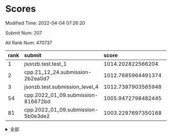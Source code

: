 # Scores

Modified Time: 2022-04-04 07:26:20

Submit Num: 207

All Rank Num: 470737

| rank |               submit               |       score        |       sigma        | pk_num |
| :--- | :--------------------------------- | :----------------- | :----------------- | :----- |
| 1    | jsonzb.test.test_1                 | 1014.202822566204  | 0.8633177093275981 | 9096   |
| 2    | cpp.21_12_24.submission-2b2ea0d7   | 1012.7685964491374 | 0.8172093047650202 | 9097   |
| 3    | jsonzb.test.submission_level_4     | 1012.7397903565948 | 0.805458594426043  | 9096   |
| 54   | cpp.2022_01_09.submission-816672bd | 1005.9472798482445 | 0.7189409000284898 | 9100   |
| 81   | cpp.2022_01_09.submission-5b0e3de2 | 1003.2297697350168 | 0.7086046207007802 | 9094   |


<details>
<summary>全部</summary>

| rank |                 submit                 |       score        |       sigma        | pk_num |
| :--- | :------------------------------------- | :----------------- | :----------------- | :----- |
| 1    | jsonzb.test.test_1                     | 1014.202822566204  | 0.8633177093275981 | 9096   |
| 2    | cpp.21_12_24.submission-2b2ea0d7       | 1012.7685964491374 | 0.8172093047650202 | 9097   |
| 3    | jsonzb.test.submission_level_4         | 1012.7397903565948 | 0.805458594426043  | 9096   |
| 4    | gobigger.level_3.submission_level_3_26 | 1012.6430849721833 | 0.8038893096264681 | 9094   |
| 5    | gobigger.level_3.submission_level_3_1  | 1011.6431440822187 | 0.7936444940671874 | 9098   |
| 6    | gobigger.level_3.submission_level_3_5  | 1011.5451053884252 | 0.7798213787991701 | 9095   |
| 7    | gobigger.level_3.submission_level_3_7  | 1011.5428403325158 | 0.8074982528790768 | 9096   |
| 8    | gobigger.level_3.submission_level_3_45 | 1011.3916553746452 | 0.7871032764572835 | 9091   |
| 9    | gobigger.level_3.submission_level_3_17 | 1010.7979004249629 | 0.75441643693509   | 9091   |
| 10   | gobigger.level_3.submission_level_3_2  | 1010.7232204284214 | 0.7872457882971756 | 9103   |
| 11   | gobigger.level_3.submission_level_3_49 | 1010.6691736134353 | 0.7709479096223951 | 9095   |
| 12   | gobigger.level_3.submission_level_3_21 | 1010.6482321240047 | 0.7585598000347472 | 9104   |
| 13   | gobigger.level_3.submission_level_3_11 | 1010.5379914873516 | 0.7588364239572014 | 9092   |
| 14   | gobigger.level_3.submission_level_3_38 | 1010.5134164310796 | 0.7559975719679788 | 9096   |
| 15   | gobigger.level_3.submission_level_3_14 | 1010.415118275063  | 0.7747284563111743 | 9099   |
| 16   | gobigger.level_3.submission_level_3_46 | 1010.364581772341  | 0.7826767325000248 | 9097   |
| 17   | gobigger.level_3.submission_level_3_3  | 1010.3170381297991 | 0.7623362056025922 | 9100   |
| 18   | gobigger.level_3.submission_level_3_9  | 1010.3092296815161 | 0.7599506263449499 | 9096   |
| 19   | gobigger.level_3.submission_level_3_20 | 1010.2425505069668 | 0.7821047789052141 | 9094   |
| 20   | gobigger.level_3.submission_level_3_28 | 1010.2363093389848 | 0.7672680282651634 | 9097   |
| 21   | gobigger.level_3.submission_level_3_48 | 1010.1820151020786 | 0.7553134791396424 | 9095   |
| 22   | gobigger.level_3.submission_level_3_22 | 1010.1629126198496 | 0.7746183832503758 | 9095   |
| 23   | gobigger.level_3.submission_level_3_25 | 1010.1488601233572 | 0.7666794976824141 | 9093   |
| 24   | gobigger.level_3.submission_level_3_24 | 1010.0464026798905 | 0.7604246938993912 | 9097   |
| 25   | gobigger.level_3.submission_level_3_15 | 1010.0270997974227 | 0.7846361079914027 | 9092   |
| 26   | gobigger.level_3.submission_level_3_40 | 1009.9342983716273 | 0.7572798824318832 | 9094   |
| 27   | gobigger.level_3.submission_level_3_35 | 1009.8930449171106 | 0.7568636210608777 | 9099   |
| 28   | gobigger.level_3.submission_level_3_43 | 1009.8870692108636 | 0.7539802689562897 | 9093   |
| 29   | gobigger.level_3.submission_level_3_33 | 1009.8553703732229 | 0.7649423359842332 | 9100   |
| 30   | gobigger.level_3.submission_level_3_23 | 1009.7505824257967 | 0.7576931010316346 | 9097   |
| 31   | gobigger.level_3.submission_level_3_42 | 1009.6773944026957 | 0.7583922696062558 | 9098   |
| 32   | gobigger.level_3.submission_level_3_6  | 1009.6561066838652 | 0.7746708399177941 | 9096   |
| 33   | gobigger.level_3.submission_level_3_39 | 1009.5132422300426 | 0.7460948608696312 | 9097   |
| 34   | gobigger.level_3.submission_level_3_4  | 1009.4098367212287 | 0.7486048043076393 | 9096   |
| 35   | gobigger.level_3.submission_level_3_37 | 1009.3747911443384 | 0.7472843675787813 | 9097   |
| 36   | gobigger.level_3.submission_level_3_10 | 1009.374112837298  | 0.7584910494232683 | 9105   |
| 37   | gobigger.level_3.submission_level_3_27 | 1009.3527768341288 | 0.739554795765972  | 9091   |
| 38   | gobigger.level_3.submission_level_3_36 | 1009.3480861701271 | 0.7686074246818386 | 9103   |
| 39   | gobigger.level_3.submission_level_3_18 | 1009.2446269401057 | 0.7562585822472958 | 9098   |
| 40   | gobigger.level_3.submission_level_3_12 | 1009.1887761834928 | 0.7568032753744591 | 9101   |
| 41   | gobigger.level_3.submission_level_3_34 | 1009.1050715802714 | 0.7352625798606248 | 9098   |
| 42   | gobigger.level_3.submission_level_3_0  | 1009.0430841309899 | 0.7483116309525819 | 9101   |
| 43   | gobigger.level_3.submission_level_3_41 | 1009.0284558530632 | 0.7625018542561269 | 9098   |
| 44   | gobigger.level_3.submission_level_3_44 | 1008.9950528923749 | 0.7598397146007329 | 9094   |
| 45   | gobigger.level_3.submission_level_3_8  | 1008.9898149725745 | 0.7498701875541331 | 9095   |
| 46   | gobigger.level_3.submission_level_3_19 | 1008.9458553801496 | 0.7289577278764369 | 9095   |
| 47   | gobigger.level_3.submission_level_3_47 | 1008.929104090978  | 0.7457615982649883 | 9095   |
| 48   | gobigger.level_3.submission_level_3_13 | 1008.8527000115482 | 0.7423303543803609 | 9095   |
| 49   | gobigger.level_3.submission_level_3_32 | 1008.8458012615353 | 0.7479244700827588 | 9100   |
| 50   | gobigger.level_3.submission_level_3_31 | 1008.8159669364337 | 0.7560629727962799 | 9092   |
| 51   | gobigger.level_3.submission_level_3_16 | 1008.8007277399847 | 0.7326529980168796 | 9099   |
| 52   | gobigger.level_3.submission_level_3_30 | 1008.5771350626397 | 0.7669928494316256 | 9098   |
| 53   | gobigger.level_3.submission_level_3_29 | 1008.5443612361584 | 0.7389571362427428 | 9090   |
| 54   | cpp.2022_01_09.submission-816672bd     | 1005.9472798482445 | 0.7189409000284898 | 9100   |
| 55   | gobigger.level_1.submission_level_1_46 | 1005.0158533393345 | 0.7197512995924462 | 9098   |
| 56   | gobigger.level_1.submission_level_1_32 | 1004.9758057273904 | 0.7239138984963218 | 9093   |
| 57   | gobigger.level_1.submission_level_1_11 | 1004.707241855576  | 0.7119873626791156 | 9101   |
| 58   | gobigger.level_1.submission_level_1_40 | 1004.287293436776  | 0.7255970512680538 | 9095   |
| 59   | gobigger.level_1.submission_level_1_4  | 1004.2532668454286 | 0.7228596933220851 | 9101   |
| 60   | gobigger.level_1.submission_level_1_15 | 1004.2495322678067 | 0.7160697244634057 | 9099   |
| 61   | gobigger.level_1.submission_level_1_13 | 1004.2061564488196 | 0.7178068246683382 | 9091   |
| 62   | gobigger.level_1.submission_level_1_36 | 1004.1690583369382 | 0.723100129088587  | 9100   |
| 63   | gobigger.level_1.submission_level_1_22 | 1004.1218474720736 | 0.7249311206446929 | 9103   |
| 64   | gobigger.level_1.submission_level_1_42 | 1004.0730476843669 | 0.7049550368718922 | 9097   |
| 65   | gobigger.level_1.submission_level_1_24 | 1003.9590106657646 | 0.723649555367075  | 9092   |
| 66   | gobigger.level_1.submission_level_1_10 | 1003.9517924827443 | 0.7103014774432121 | 9093   |
| 67   | gobigger.level_1.submission_level_1_6  | 1003.9048721197194 | 0.713893717949272  | 9087   |
| 68   | gobigger.level_1.submission_level_1_48 | 1003.9012013921032 | 0.7031910845079082 | 9100   |
| 69   | gobigger.level_1.submission_level_1_35 | 1003.8806559438101 | 0.7120292373315646 | 9101   |
| 70   | gobigger.level_1.submission_level_1_31 | 1003.8793022155504 | 0.7225774919611775 | 9093   |
| 71   | gobigger.level_1.submission_level_1_2  | 1003.8375147371431 | 0.7082164682667795 | 9094   |
| 72   | gobigger.level_1.submission_level_1_39 | 1003.7930295586071 | 0.7109147385909429 | 9096   |
| 73   | gobigger.level_1.submission_level_1_44 | 1003.7728325243348 | 0.7207965761985904 | 9097   |
| 74   | gobigger.level_1.submission_level_1_14 | 1003.765839135416  | 0.7062593225719636 | 9094   |
| 75   | gobigger.level_1.submission_level_1_26 | 1003.7432684116458 | 0.7167568338612343 | 9100   |
| 76   | gobigger.level_1.submission_level_1_43 | 1003.657855984106  | 0.7151084193723918 | 9096   |
| 77   | gobigger.level_1.submission_level_1_30 | 1003.5071007777386 | 0.7246204244290844 | 9100   |
| 78   | gobigger.level_1.submission_level_1_33 | 1003.4298267445018 | 0.7195602858252599 | 9092   |
| 79   | gobigger.level_1.submission_level_1_37 | 1003.3552498749308 | 0.7207642637941388 | 9094   |
| 80   | gobigger.level_1.submission_level_1_34 | 1003.3255886072859 | 0.7184427354217127 | 9097   |
| 81   | cpp.2022_01_09.submission-5b0e3de2     | 1003.2297697350168 | 0.7086046207007802 | 9094   |
| 82   | gobigger.level_1.submission_level_1_21 | 1003.2016687296535 | 0.7109266784303694 | 9098   |
| 83   | gobigger.level_1.submission_level_1_12 | 1003.1500356936505 | 0.7087661445692296 | 9097   |
| 84   | gobigger.level_1.submission_level_1_3  | 1003.1104710145556 | 0.7209875874393337 | 9096   |
| 85   | gobigger.level_1.submission_level_1_29 | 1003.0828316582362 | 0.7082447922275603 | 9096   |
| 86   | gobigger.level_1.submission_level_1_8  | 1003.0598170101172 | 0.7132838327020855 | 9094   |
| 87   | gobigger.level_1.submission_level_1_25 | 1003.0212535519714 | 0.7092908177815357 | 9096   |
| 88   | gobigger.level_1.submission_level_1_41 | 1003.0082357671246 | 0.7187344689562091 | 9097   |
| 89   | gobigger.level_1.submission_level_1_0  | 1002.9705507380361 | 0.7155550603300422 | 9098   |
| 90   | gobigger.level_1.submission_level_1_27 | 1002.8646882809629 | 0.7105275422344158 | 9095   |
| 91   | gobigger.level_1.submission_level_1_47 | 1002.76371884616   | 0.7144535307764089 | 9099   |
| 92   | gobigger.level_1.submission_level_1_17 | 1002.7456660155294 | 0.7111626919003046 | 9097   |
| 93   | gobigger.level_1.submission_level_1_28 | 1002.7319955983004 | 0.7043494974247267 | 9099   |
| 94   | gobigger.level_1.submission_level_1_7  | 1002.5454571435622 | 0.7095502846871503 | 9096   |
| 95   | gobigger.level_1.submission_level_1_9  | 1002.5296052148851 | 0.7015356279060515 | 9095   |
| 96   | gobigger.level_1.submission_level_1_16 | 1002.5108440451    | 0.7046668427356633 | 9095   |
| 97   | gobigger.level_1.submission_level_1_38 | 1002.4972297490544 | 0.7053864350967064 | 9102   |
| 98   | gobigger.level_1.submission_level_1_19 | 1002.3890013427216 | 0.7133696530605516 | 9097   |
| 99   | gobigger.level_1.submission_level_1_49 | 1002.3217856830931 | 0.706619961801217  | 9095   |
| 100  | gobigger.level_1.submission_level_1_18 | 1002.2725989459459 | 0.7095627304574988 | 9099   |
| 101  | gobigger.level_1.submission_level_1_1  | 1002.2429324027099 | 0.7084074486543506 | 9100   |
| 102  | gobigger.level_1.submission_level_1_5  | 1002.1747627911947 | 0.7160884076035995 | 9095   |
| 103  | gobigger.level_1.submission_level_1_45 | 1002.0925089635076 | 0.7191591613567676 | 9097   |
| 104  | gobigger.level_1.submission_level_1_20 | 1001.7803747466676 | 0.7118724795586046 | 9102   |
| 105  | gobigger.level_1.submission_level_1_23 | 1001.6781793183619 | 0.7120861835890967 | 9097   |
| 106  | gobigger.random.submission_random_43   | 997.4489205562661  | 0.7188862142576952 | 9100   |
| 107  | gobigger.random.submission_random_26   | 997.3983522811776  | 0.6984985733961656 | 9098   |
| 108  | gobigger.random.submission_random_14   | 997.3330523912734  | 0.7149967477795506 | 9096   |
| 109  | gobigger.random.submission_random_34   | 997.1736581613577  | 0.70867568625032   | 9091   |
| 110  | gobigger.random.submission_random_31   | 997.1297917008543  | 0.7079332503148537 | 9094   |
| 111  | gobigger.random.submission_random_22   | 997.1149527630295  | 0.7023407867031887 | 9094   |
| 112  | gobigger.random.submission_random_25   | 996.6462906767441  | 0.7111928899340023 | 9101   |
| 113  | gobigger.random.submission_random_24   | 996.6326446385101  | 0.710073746814762  | 9093   |
| 114  | gobigger.random.submission_random_29   | 996.5221047281477  | 0.7209794417425036 | 9097   |
| 115  | gobigger.random.submission_random_5    | 996.506924951622   | 0.7052471162879126 | 9093   |
| 116  | gobigger.random.submission_random_21   | 996.4998840124665  | 0.7250659697912445 | 9098   |
| 117  | gobigger.random.submission_random_47   | 996.4731356805904  | 0.7105979101606794 | 9095   |
| 118  | gobigger.random.submission_random_12   | 996.4677043383855  | 0.7078786119038352 | 9098   |
| 119  | gobigger.random.submission_random_45   | 996.4637698877096  | 0.721166634180713  | 9095   |
| 120  | gobigger.random.submission_random_8    | 996.435062292619   | 0.7212854178553022 | 9095   |
| 121  | gobigger.random.submission_random_3    | 996.4060793112782  | 0.7150051564885966 | 9094   |
| 122  | gobigger.random.submission_random_37   | 996.3914469869724  | 0.7179865742671259 | 9096   |
| 123  | gobigger.random.submission_random_27   | 996.3680766919747  | 0.7093682581404417 | 9094   |
| 124  | gobigger.random.submission_random_42   | 996.3244064571404  | 0.7056080097639382 | 9095   |
| 125  | gobigger.random.submission_random_49   | 996.2348715729989  | 0.7186710045517357 | 9097   |
| 126  | gobigger.random.submission_random_13   | 996.2292564429894  | 0.701864982470373  | 9093   |
| 127  | gobigger.random.submission_random_44   | 996.1942101578971  | 0.6998615498898197 | 9094   |
| 128  | gobigger.random.submission_random_46   | 996.1870513641356  | 0.7104671661784012 | 9099   |
| 129  | gobigger.random.submission_random_39   | 996.1015602475619  | 0.7120701011006918 | 9098   |
| 130  | gobigger.random.submission_random_2    | 996.0985761004255  | 0.7136046097664903 | 9097   |
| 131  | gobigger.random.submission_random_9    | 996.0667844604924  | 0.7167758877076252 | 9094   |
| 132  | gobigger.random.submission_random_41   | 996.0490528604342  | 0.7310731101962954 | 9093   |
| 133  | gobigger.random.submission_random_32   | 996.0203895939277  | 0.7130405910152888 | 9097   |
| 134  | gobigger.random.submission_random_38   | 996.0096560189369  | 0.7095311950800882 | 9093   |
| 135  | gobigger.random.submission_random_1    | 995.9617389336755  | 0.7138885122860715 | 9091   |
| 136  | gobigger.random.submission_random_23   | 995.8889842033728  | 0.7144320560460194 | 9096   |
| 137  | gobigger.random.submission_random_28   | 995.802871444934   | 0.7186737122755299 | 9097   |
| 138  | gobigger.random.submission_random_30   | 995.8012793860703  | 0.7064100978800631 | 9097   |
| 139  | gobigger.random.submission_random_16   | 995.788533819754   | 0.7097060945335038 | 9093   |
| 140  | gobigger.random.submission_random_33   | 995.7773886225957  | 0.7183286941884943 | 9090   |
| 141  | gobigger.random.submission_random_36   | 995.7482232755757  | 0.7273722351468681 | 9099   |
| 142  | gobigger.random.submission_random_0    | 995.7168346435534  | 0.7231703164513711 | 9094   |
| 143  | gobigger.random.submission_random_20   | 995.6572947094127  | 0.7009781516292988 | 9098   |
| 144  | gobigger.random.submission_random_11   | 995.6103318715956  | 0.6993394227734099 | 9096   |
| 145  | gobigger.random.submission_random_19   | 995.5704567902674  | 0.7165786008732516 | 9101   |
| 146  | gobigger.random.submission_random_10   | 995.3942929798353  | 0.707653316590964  | 9097   |
| 147  | gobigger.random.submission_random_15   | 995.3921503939941  | 0.7211584610033531 | 9092   |
| 148  | gobigger.random.submission_random_17   | 995.3906547335608  | 0.7163545928746186 | 9096   |
| 149  | gobigger.random.submission_random_18   | 995.381234119942   | 0.7230478107132997 | 9100   |
| 150  | gobigger.random.submission_random_4    | 995.2592360295507  | 0.7225428411599776 | 9091   |
| 151  | gobigger.random.submission_random_6    | 995.1999162356472  | 0.7149223648283395 | 9095   |
| 152  | gobigger.random.submission_random_40   | 995.0616353031284  | 0.7033487252156584 | 9097   |
| 153  | gobigger.random.submission_random_48   | 995.0151205944009  | 0.7212517327739653 | 9093   |
| 154  | gobigger.level_2.submission_level_2_26 | 994.9539572267638  | 0.7249407267062224 | 9091   |
| 155  | gobigger.level_2.submission_level_2_20 | 994.9230119977373  | 0.7138212780267295 | 9091   |
| 156  | gobigger.random.submission_random_7    | 994.8546481711422  | 0.7179810850065625 | 9091   |
| 157  | gobigger.random.submission_random_35   | 994.7320804076479  | 0.7194872822929024 | 9096   |
| 158  | gobigger.level_2.submission_level_2_40 | 993.7711224401287  | 0.7383394371677874 | 9096   |
| 159  | gobigger.level_2.submission_level_2_42 | 993.6473323059575  | 0.7253798233208529 | 9101   |
| 160  | gobigger.level_2.submission_level_2_25 | 993.6206021998804  | 0.7207640993700598 | 9093   |
| 161  | gobigger.level_2.submission_level_2_46 | 993.3378032790049  | 0.7283914620314355 | 9100   |
| 162  | gobigger.level_2.submission_level_2_4  | 993.1910215524674  | 0.7356391615455025 | 9091   |
| 163  | gobigger.level_2.submission_level_2_32 | 993.0880275809876  | 0.7398480996823067 | 9099   |
| 164  | gobigger.level_2.submission_level_2_45 | 993.0292044815781  | 0.7454064986456311 | 9101   |
| 165  | gobigger.level_2.submission_level_2_33 | 992.9421824327785  | 0.7370103375107286 | 9100   |
| 166  | gobigger.level_2.submission_level_2_35 | 992.9252167085742  | 0.7254123628657473 | 9092   |
| 167  | gobigger.level_2.submission_level_2_30 | 992.9202566283371  | 0.7320118662703134 | 9093   |
| 168  | gobigger.level_2.submission_level_2_47 | 992.9071520925676  | 0.7312198975974624 | 9097   |
| 169  | gobigger.level_2.submission_level_2_37 | 992.9063555402499  | 0.7276731772974928 | 9097   |
| 170  | gobigger.level_2.submission_level_2_5  | 992.7020130767489  | 0.7474463357781429 | 9103   |
| 171  | gobigger.level_2.submission_level_2_8  | 992.5535687068528  | 0.7514944148925421 | 9097   |
| 172  | gobigger.level_2.submission_level_2_49 | 992.5518722930431  | 0.7571429825561565 | 9093   |
| 173  | gobigger.level_2.submission_level_2_13 | 992.5297548469343  | 0.7400890581356777 | 9094   |
| 174  | gobigger.level_2.submission_level_2_44 | 992.5209456671882  | 0.7651120252168071 | 9101   |
| 175  | gobigger.level_2.submission_level_2_41 | 992.3764335962207  | 0.7236775891318757 | 9097   |
| 176  | gobigger.level_2.submission_level_2_2  | 992.2813335294392  | 0.7350670899924314 | 9102   |
| 177  | gobigger.level_2.submission_level_2_23 | 992.2798833967985  | 0.7337108554567479 | 9098   |
| 178  | gobigger.level_2.submission_level_2_17 | 992.1754233447533  | 0.7525892340211046 | 9096   |
| 179  | gobigger.level_2.submission_level_2_18 | 992.1323820772841  | 0.7485683305359279 | 9094   |
| 180  | gobigger.level_2.submission_level_2_16 | 992.1158561448165  | 0.7370870108852409 | 9096   |
| 181  | gobigger.level_2.submission_level_2_12 | 992.0852120628496  | 0.7529392595439957 | 9098   |
| 182  | gobigger.level_2.submission_level_2_21 | 992.0362886266532  | 0.7433151258674515 | 9094   |
| 183  | gobigger.level_2.submission_level_2_24 | 992.002991335866   | 0.7516863938763911 | 9098   |
| 184  | gobigger.level_2.submission_level_2_0  | 991.865016978753   | 0.7640408786433003 | 9097   |
| 185  | gobigger.level_2.submission_level_2_3  | 991.8618646363066  | 0.7400857450499532 | 9098   |
| 186  | gobigger.level_2.submission_level_2_48 | 991.7267650911989  | 0.742779294466636  | 9099   |
| 187  | gobigger.level_2.submission_level_2_14 | 991.6474294285731  | 0.7373177432465021 | 9094   |
| 188  | gobigger.level_2.submission_level_2_43 | 991.6208522572596  | 0.7551745797291751 | 9103   |
| 189  | gobigger.level_2.submission_level_2_39 | 991.5836931423144  | 0.7720680577198742 | 9097   |
| 190  | gobigger.level_2.submission_level_2_34 | 991.4896094422222  | 0.7712916041511059 | 9094   |
| 191  | gobigger.level_2.submission_level_2_15 | 991.4520038819953  | 0.7560933902788306 | 9095   |
| 192  | gobigger.level_2.submission_level_2_31 | 991.4460114735124  | 0.7369873807900462 | 9101   |
| 193  | gobigger.level_2.submission_level_2_6  | 991.4386919177523  | 0.7738524270506041 | 9103   |
| 194  | gobigger.level_2.submission_level_2_22 | 991.433822522034   | 0.7454423212302445 | 9097   |
| 195  | gobigger.level_2.submission_level_2_36 | 991.4305065047197  | 0.7439759116587228 | 9098   |
| 196  | gobigger.level_2.submission_level_2_1  | 991.3885936282813  | 0.7445062818523593 | 9097   |
| 197  | gobigger.level_2.submission_level_2_27 | 991.1445030597529  | 0.7491066908154872 | 9093   |
| 198  | gobigger.level_2.submission_level_2_10 | 991.1328228533994  | 0.7348689820828653 | 9096   |
| 199  | gobigger.level_2.submission_level_2_38 | 991.09040956551    | 0.7620722855465154 | 9093   |
| 200  | gobigger.level_2.submission_level_2_29 | 991.0806190973416  | 0.7411615961781921 | 9093   |
| 201  | gobigger.level_2.submission_level_2_19 | 991.0764020730311  | 0.7401188758275792 | 9099   |
| 202  | gobigger.level_2.submission_level_2_28 | 990.957227697337   | 0.7754822993504528 | 9096   |
| 203  | gobigger.level_2.submission_level_2_7  | 990.1445878804354  | 0.7692204189192411 | 9101   |
| 204  | gobigger.level_2.submission_level_2_9  | 990.1435012703873  | 0.765795277787394  | 9097   |
| 205  | gobigger.level_2.submission_level_2_11 | 989.7626675326279  | 0.7880382089978086 | 9093   |
| 206  | gobigger.none.submission_none_1        | 978.7708639044095  | 1.192609305674584  | 9096   |
| 207  | gobigger.none.submission_none_0        | 975.05362590067    | 1.4054031914981993 | 9102   |

</details>